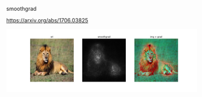 smoothgrad

https://arxiv.org/abs/1706.03825

<img src="https://github.com/mrkmakr/smoothgrad/blob/master/smoothgrad.png" alt="a" title="a">
